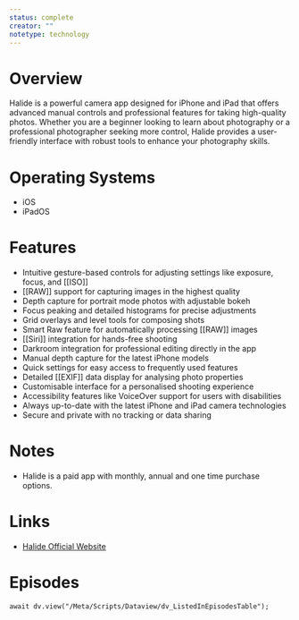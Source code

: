 ```yaml
---
status: complete
creator: ""
notetype: technology
---
```


# Overview  
Halide is a powerful camera app designed for iPhone and iPad that offers advanced manual controls and professional features for taking high-quality photos. Whether you are a beginner looking to learn about photography or a professional photographer seeking more control, Halide provides a user-friendly interface with robust tools to enhance your photography skills.

# Operating Systems  
- iOS
- iPadOS

# Features  
- Intuitive gesture-based controls for adjusting settings like exposure, focus, and [[ISO]]
- [[RAW]] support for capturing images in the highest quality
- Depth capture for portrait mode photos with adjustable bokeh
- Focus peaking and detailed histograms for precise adjustments
- Grid overlays and level tools for composing shots
- Smart Raw feature for automatically processing [[RAW]] images
- [[Siri]] integration for hands-free shooting
- Darkroom integration for professional editing directly in the app
- Manual depth capture for the latest iPhone models
- Quick settings for easy access to frequently used features
- Detailed [[EXIF]] data display for analysing photo properties
- Customisable interface for a personalised shooting experience
- Accessibility features like VoiceOver support for users with disabilities
- Always up-to-date with the latest iPhone and iPad camera technologies
- Secure and private with no tracking or data sharing 

# Notes  
- Halide is a paid app with monthly, annual and one time purchase options.

# Links  
- [Halide Official Website](https://halide.cam)


# Episodes
```dataviewjs
await dv.view("/Meta/Scripts/Dataview/dv_ListedInEpisodesTable");
```
